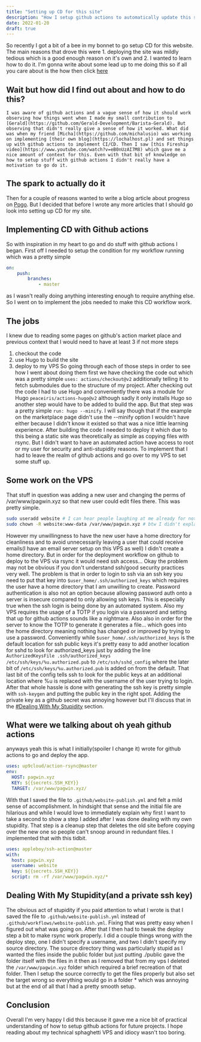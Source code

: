```yaml
---
title: "Setting up CD for this site"
description: "How I setup github actions to automatically update this site"
date: 2022-01-20
draft: true
---
```

So recently I got a bit of a bee in my bonnet to go setup CD for this website. The main reasons that drove this were 1. deploying the site was mildly tedious which is a good enough reason on it's own and 2. I wanted to learn how to do it. I'm gonna write about some lead up to me doing this so if all you care about is the how then click [here]()

## Wait but how did I find out about and how to do this?
    I was aware of github actions and a vague sense of how it should work observing how things went when I made my small contribution to [Gerald](https://github.com/Gerald-Development/Barista-Gerald). But observing that didn't really give a sense of how it worked. What did was when my friend [Micha](https://github.com/michalusio) was working on implementing [their own blog](https://lochalhost.pl) and set things up with github actions to implement CI/CD. Then I saw [this Fireship video](https://www.youtube.com/watch?v=eB0nUzAI7M8) which gave me a nice amount of context for this. Even with that bit of knowledge on how to setup stuff with github actions I didn't really have a motivation to go do it.

## The spark to actually do it
Then for a couple of reasons wanted to write a blog article about progress on [Pogo](https://github.com/Pagwin-Fedora/Pogo). But I decided that before I wrote any more articles that I should go look into setting up CD for my site.

## Implementing CD with Github actions
So with inspiration in my heart to go and do stuff with github actions I began. First off I needed to setup the condition for my workflow running which was a pretty simple
```yaml
on:
    push:
        branches:
            - master
```
as I wasn't really doing anything interesting enough to require anything else. So I went on to implement the jobs needed to make this CD workflow work.

## The jobs
I knew due to reading some pages on github's action market place and previous context that I would need to have at least 3 if not more steps
1. checkout the code
2. use Hugo to build the site
3. deploy to my VPS
So going through each of those steps in order to see how I went about doing them first we have checking the code out which was a pretty simple `uses: actions/checkout@v2` additionally telling it to fetch submodules due to the structure of my project. After checking out the code I had to use Hugo and conveniently there was a module for Hugo `peaceiris/actions-hugo@v2` although sadly it only installs Hugo so another step would have to be added to build the app. But that step was a pretty simple `run: hugo --minify`. I will say though that if the example on the marketplace page didn't use the --minify option I wouldn't have either because I didn't know it existed so that was a nice little learning experience. After building the code I needed to deploy it which due to this being a static site was theoretically as simple as copying files with rsync. But I didn't want to have an automated action have access to root or my user for security and anti-stupidity reasons. To implement that I had to leave the realm of github actions and go over to my VPS to set some stuff up.

## Some work on the VPS
That stuff in question was adding a new user and changing the perms of /var/www/pagwin.xyz so that new user could edit files there. This was pretty simple.
```sh
sudo useradd website # I can hear people laughing at me already for not passing the -m option but relax I'll explain later
sudo chown -R website:www-data /var/www/pagwin.xyz # btw I didn't explain earlier but my website files are in /var/www/pagwin.xyz not /var/www/html because I'm hosting multiple sites on this VPS and the folder change makes it easier to keep track of which one I'm screwing with
```
However my unwillingness to have the new user have a home directory for cleanliness and to avoid unnecessarily leaving a user that could receive emails(I have an email server setup on this VPS as well) I didn't create a home directory. But in order for the deployment workflow on github to deploy to the VPS via rsync it would need ssh access... Okay the problem may not be obvious if you don't understand ssh/good security practices very well. The problem is that in order to login to ssh via an ssh key you need to put that key into `$user_home/.ssh/authorized_keys` which requires the user have a home directory that I am unwilling to create. Password authentication is also not an option because allowing password auth onto a server is insecure compared to only allowing ssh keys. This is especially true when the ssh login is being done by an automated system. Also my VPS requires the usage of a TOTP if you login via a password and setting that up for github actions sounds like a nightmare. Also also in order for the server to know the TOTP to generate it generates a file... which goes into the home directory meaning nothing has changed or improved by trying to use a password. Conveniently while `$user_home/.ssh/authorized_keys` is the default location for ssh public keys it's pretty easy to add another location for sshd to look for authorized_keys just by adding the line `AuthorizedKeysFile .ssh/authorized_keys /etc/ssh/keys/%u.authorized.pub` to `/etc/ssh/sshd_config` where the later bit of `/etc/ssh/keys/%u.authorized.pub` is added on from the default. That last bit of the config tells ssh to look for the public keys at an additional location where %u is replaced with the username of the user trying to login. After that whole hassle is done with generating the ssh key is pretty simple with `ssh-keygen` and putting the public key in the right spot. Adding the private key as a github secret was annoying however but I'll discuss that in the [#Dealing With My Stupidity]() section.

## What were we talking about oh yeah github actions
anyways yeah this is what I initially(spoiler I change it) wrote for github actions to go and deploy the app.
```yaml
uses: up9cloud/action-rsync@master
env:
  HOST: pagwin.xyz
  KEY: ${{secrets.SSH_KEY}}
  TARGET: /var/www/pagwin.xyz/
```
With that I saved the file to `.github/website-publish.yml` and felt a mild sense of accomplishment. In hindsight that sense and the initial file are hilarious and while I would love to immediately explain why first I want to take a second to show a step I added after I was done dealing with my own stupidity. That step is a cleanup step that deletes the old site before copying over the new one so people can't snoop around in redundant files. I implemented that with this tidbit.
```yaml
uses: appleboy/ssh-action@master
with:
  host: pagwin.xyz
  username: website
  key: ${{secrets.SSH_KEY}}
  script: rm -rf /var/www/pagwin.xyz/*
```

## Dealing With My Stupidity(and a private ssh key)
The obvious act of stupidity if you paid attention to what I wrote is that I saved the file to `.github/website-publish.yml` instead of `.github/workflows/website-publish.yml`. Fixing that was pretty easy when I figured out what was going on. After that I then had to tweak the deploy step a bit to make rsync work properly. I did a couple things wrong with the deploy step, one I didn't specify a username, and two I didn't specify my source directory. The source directory thing was particularly stupid as I wanted the files inside the public folder but just putting ./public gave the folder itself with the files in it then as I removed that from my vps I deleted the `/var/www/pagwin.xyz` folder which required a brief recreation of that folder. Then I setup the source correctly to get the files properly but also set the target wrong so everything would go in a folder * which was annoying but at the end of all that I had a pretty smooth setup.

## Conclusion
Overall I'm very happy I did this because it gave me a nice bit of practical understanding of how to setup github actions for future projects. I hope reading about my technical sphaghetti VPS and idiocy wasn't too boring.
